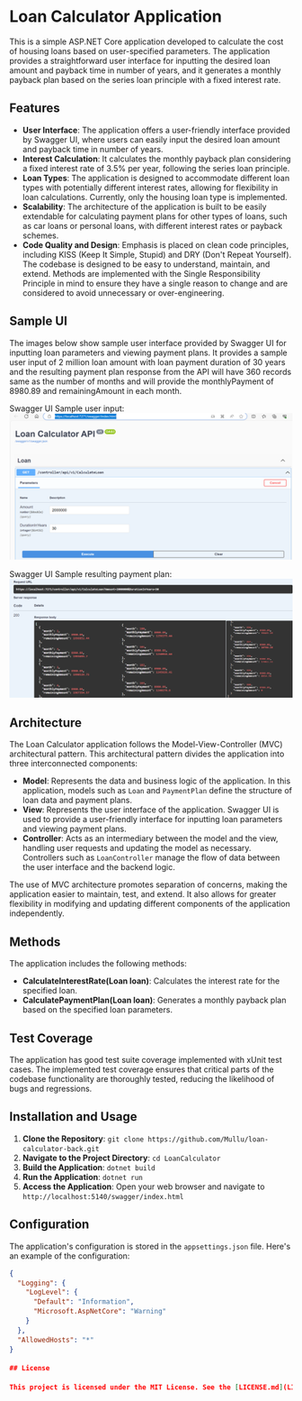 # Loan Calculator Application

This is a simple ASP.NET Core application developed to calculate the cost of housing loans based on user-specified parameters. The application provides a straightforward user interface for inputting the desired loan amount and payback time in number of years, and it generates a monthly payback plan based on the series loan principle with a fixed interest rate.

## Features

- **User Interface**: The application offers a user-friendly interface provided by Swagger UI, where users can easily input the desired loan amount and payback time in number of years.
- **Interest Calculation**: It calculates the monthly payback plan considering a fixed interest rate of 3.5% per year, following the series loan principle.
- **Loan Types**: The application is designed to accommodate different loan types with potentially different interest rates, allowing for flexibility in loan calculations. Currently, only the housing loan type is implemented.
- **Scalability**: The architecture of the application is built to be easily extendable for calculating payment plans for other types of loans, such as car loans or personal loans, with different interest rates or payback schemes.
- **Code Quality and Design**: Emphasis is placed on clean code principles, including KISS (Keep It Simple, Stupid) and DRY (Don't Repeat Yourself). The codebase is designed to be easy to understand, maintain, and extend. Methods are implemented with the Single Responsibility Principle in mind to ensure they have a single reason to change and are considered to avoid unnecessary or over-engineering.

## Sample UI
The images below show sample user interface provided by Swagger UI for inputting loan parameters and viewing payment plans. It provides a sample user input of 2 million loan amount with loan payment duration of 30 years and the resulting payment plan response from the API will have 360 records same as the number of months and will provide the monthlyPayment of 8980.89 and remainingAmount in each month.

Swagger UI Sample user input:
![Swagger UI Sample user input](swagger-ui-sample-user-input.PNG)

Swagger UI Sample resulting payment plan:
![Swagger UI Sample resulting payment plan](swagger-ui-sample-resulting-payment-plan.PNG)

## Architecture

The Loan Calculator application follows the Model-View-Controller (MVC) architectural pattern. This architectural pattern divides the application into three interconnected components:

- **Model**: Represents the data and business logic of the application. In this application, models such as `Loan` and `PaymentPlan` define the structure of loan data and payment plans.
- **View**: Represents the user interface of the application. Swagger UI is used to provide a user-friendly interface for inputting loan parameters and viewing payment plans.
- **Controller**: Acts as an intermediary between the model and the view, handling user requests and updating the model as necessary. Controllers such as `LoanController` manage the flow of data between the user interface and the backend logic.

The use of MVC architecture promotes separation of concerns, making the application easier to maintain, test, and extend. It also allows for greater flexibility in modifying and updating different components of the application independently.

## Methods

The application includes the following methods:

- **CalculateInterestRate(Loan loan)**: Calculates the interest rate for the specified loan.
- **CalculatePaymentPlan(Loan loan)**: Generates a monthly payback plan based on the specified loan parameters.

## Test Coverage

The application has good test suite coverage implemented with xUnit test cases. The implemented test coverage ensures that critical parts of the codebase functionality are thoroughly tested, reducing the likelihood of bugs and regressions.

## Installation and Usage

1. **Clone the Repository**: `git clone https://github.com/Mullu/loan-calculator-back.git`
2. **Navigate to the Project Directory**: `cd LoanCalculator`
3. **Build the Application**: `dotnet build`
4. **Run the Application**: `dotnet run`
5. **Access the Application**: Open your web browser and navigate to `http://localhost:5140/swagger/index.html`

## Configuration

The application's configuration is stored in the `appsettings.json` file. Here's an example of the configuration:

```json
{
  "Logging": {
    "LogLevel": {
      "Default": "Information",
      "Microsoft.AspNetCore": "Warning"
    }
  },
  "AllowedHosts": "*"
}

## License

This project is licensed under the MIT License. See the [LICENSE.md](LICENSE.md) file for details.
